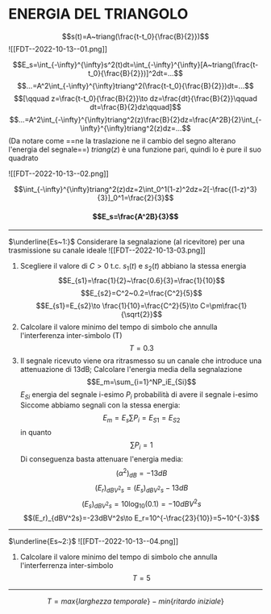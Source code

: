# ENERGIA DEL TRIANGOLO
$$s(t)=A~triang(\frac{t-t_0}{\frac{B}{2}})$$
![[FDT--2022-10-13--01.png]]

$$E_s=\int_{-\infty}^{\infty}s^2(t)dt=\int_{-\infty}^{\infty}[A~triang(\frac{t-t_0}{\frac{B}{2}})]^2dt=...$$
$$...=A^2\int_{-\infty}^{\infty}triang^2(\frac{t-t_0}{\frac{B}{2}})dt=...$$
$$[\qquad z=\frac{t-t_0}{\frac{B}{2}}\to dz=\frac{dt}{\frac{B}{2}}\qquad dt=\frac{B}{2}dz\qquad]$$
$$...=A^2\int_{-\infty}^{\infty}triang^2(z)\frac{B}{2}dz=\frac{A^2B}{2}\int_{-\infty}^{\infty}triang^2(z)dz=...$$
(Da notare come ==ne la traslazione ne il cambio del segno alterano l'energia del segnale==)
$triang(z)$ è una funzione pari, quindi lo è pure il suo quadrato

![[FDT--2022-10-13--02.png]]

$$\int_{-\infty}^{\infty}triang^2(z)dz=2\int_0^1(1-z)^2dz=2[-\frac{(1-z)^3}{3}]_0^1=\frac{2}{3}$$
#### $$E_s=\frac{A^2B}{3}$$
----

$\underline{Es~1:}$
Considerare la segnalazione (al ricevitore) per una trasmissione su canale ideale
![[FDT--2022-10-13-03.png]]
1) Scegliere il valore di $C>0$ t.c. $s_1(t)$ e $s_2(t)$ abbiano la stessa energia
$$E_{s1}=\frac{1}{2}~\frac{0.6}{3}=\frac{1}{10}$$
$$E_{s2}=C^2~0.2=\frac{C^2}{5}$$
$$E_{s1}=E_{s2}\to \frac{1}{10}=\frac{C^2}{5}\to C=\pm\frac{1}{\sqrt{2}}$$
2) Calcolare il valore minimo del tempo di simbolo che annulla l'interferenza inter-simbolo (T)
$$T=0.3$$
3) Il segnale ricevuto viene ora ritrasmesso su un canale che introduce una attenuazione di 13dB;
   Calcolare l'energia media della segnalazione
$$E_m=\sum_{i=1}^NP_iE_{Si}$$
$E_{Si}$ energia del segnale i-esimo
$P_i$ probabilità di avere il segnale i-esimo
Siccome abbiamo segnali con la stessa energia: $$E_m=E_s\sum P_i=E_{S1}=E_{S2}$$ in quanto $$\sum P_i=1$$
Di conseguenza basta attenuare l'energia media:$$(\alpha^2)_{dB}=-13dB$$$$(E_r)_{dBV^2s}=(E_s)_{dBV^2s}-13dB$$$$(E_s)_{dBV^2s}=10\log_{10}(0.1)=-10dBV^2s$$$$(E_r)_{dBV^2s}=-23dBV^2s\to E_r=10^{-\frac{23}{10}}=5~10^{-3}$$


----

$\underline{Es~2:}$
![[FDT--2022-10-13--04.png]]
1) Calcolare il valore minimo del tempo di simbolo che annulla l'interferrenza inter-simbolo
$$T=5$$

----

$$T=max\{larghezza~temporale\}-min\{ritardo ~iniziale\}$$
